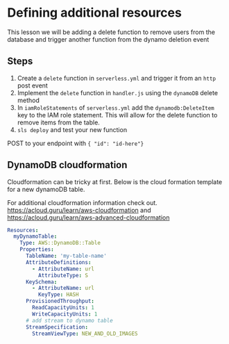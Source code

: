 # Defining additional resources

This lesson we will be adding a delete function to remove users from the database and trigger another function from the dynamo deletion event

## Steps

1. Create a `delete` function in `serverless.yml` and trigger it from an `http` post event
2. Implement the `delete` function in `handler.js` using the `dynamoDB` delete method
3. In `iamRoleStatements` of `serverless.yml` add the `dynamodb:DeleteItem` key to the IAM role statement. This will allow for the delete function to remove items from the table.
4. `sls deploy` and test your new function

  POST to your endpoint with `{ "id": "id-here"}`

## DynamoDB cloudformation

Cloudformation can be tricky at first. Below is the cloud formation template for a new dynamoDB table.

For additional cloudformation information check out. https://acloud.guru/learn/aws-cloudformation and https://acloud.guru/learn/aws-advanced-cloudformation

```yml
Resources:
  myDynamoTable:
    Type: AWS::DynamoDB::Table
    Properties:
      TableName: 'my-table-name'
      AttributeDefinitions:
        - AttributeName: url
          AttributeType: S
      KeySchema:
        - AttributeName: url
          KeyType: HASH
      ProvisionedThroughput:
        ReadCapacityUnits: 1
        WriteCapacityUnits: 1
      # add stream to dynamo table
      StreamSpecification:
        StreamViewType: NEW_AND_OLD_IMAGES
```
